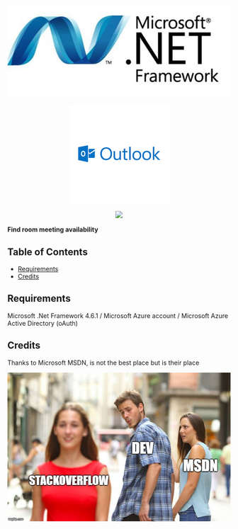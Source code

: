 
<p align="center">
  <img src="netlogo.jpg">
</p>

<p align="center">
    <img src="outlook.png">
</p>

<p align="center">
    <a href="https://opensource.org/licenses/MIT"><img src="https://img.shields.io/badge/License-MIT-blue.svg"></a>
</p>


**Find room meeting availability** 

## Table of Contents
* [Requirements](#requirements)
* [Credits](#credits)

## Requirements
Microsoft .Net Framework 4.6.1 /
Microsoft Azure account /
Microsoft Azure Active Directory (oAuth)


## Credits
Thanks to Microsoft MSDN, is not the best place but is their place

<img src="meme.jpg" >
